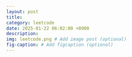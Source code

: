 ```yaml
---
layout: post
title: 
category: leetcode
date: 2025-01-22 06:02:00 +0900
description: 
img: leetcode.png # Add image post (optional)
fig-caption: # Add figcaption (optional)
---
```



# 